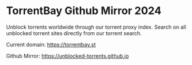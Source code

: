 # TorrentBay Github Mirror 2024

Unblock torrents worldwide through our torrent proxy index.
Search on all unblocked torrent sites directly from our torrent search.


Current domain: https://torrentbay.st

Github Mirror: https://unblocked-torrents.github.io
